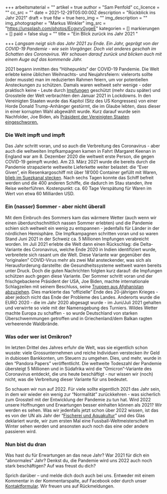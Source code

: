 +++
arbeitsmaterial = ""
artikel = true
author = "Sam Penfold"
cc_licence = ""
cc_src = ""
date = 2021-12-29T05:00:00Z
description = "Rückblick ins Jahr 2021"
draft = true
fdw = true
hero_img = ""
img_description = ""
img_photographer = "Markus Winkler"
img_src = "https://unsplash.com/photos/EcgyryGygeE"
kategorien = []
markierungen = []
paid = false
slug = ""
title = "Ein Blick zurück ins Jahr 2021 "

+++
_Langsam neigt sich das Jahr 2021 zu Ende. Ein Jahr, geprägt von der COVID-19 Pandemie - wie sein Vorgänger. Doch viel anderes geschah im Schatten des Coronavirus. Wir schauen darauf zurück und blicken auch mit einem Auge auf das kommende Jahr._

2021 begann inmitten des “Höhepunkts” der COVID-19 Pandemie. Die Welt erlebte keine üblichen Weihnachts- und Neujahrsfeiern: vielerorts sollte (oder musste) man im reduzierten Rahmen feiern, um vor potentiellen Ansteckungen zu schützen. Damals waren weltweit sehr wenige - oder praktisch keine - Leute durch [Impfungen](https://www.chinderzytig.ch/von-pocken-zu-covid-19-die-entdeckung-und-entwicklung-des-impfstoffs/) geschützt (mehr dazu später) und Grossteile der Welt verbrachten den Januar 2021 in Lockdowns. In den Vereinigten Staaten wurde das Kapitol (Sitz des US Kongresses) von einer Horde Donald Trump-Anhänger gestürmt, die im Glaube lebten, dass dieser in einer korrupten Wahl abgewählt wurde. Kurz darauf wurde sein Nachfolder, Joe Biden, als [Präsident der Vereinigten Staaten eingeschworen.](https://www.chinderzytig.ch/abschied-und-neuanfang-in-amerika/)

### Die Welt impft und impft

Das Jahr schritt voran, und so auch die Verbreitung des Coronavirus - aber auch die weltweiten Impfkampagnen kamen in Fahrt (Margaret Keenan in England war am 8. Dezember 2020 die weltweit erste Person, die gegen COVID-19 geimpft wurde). Am 23. März 2021 wurde die bereits durch die Pandemie strapazierte weltweite Lieferkette weiter belastet: die “Ever Given”, ein Riesenkargoschiff mit über 18’000 Container gefüllt mit Waren, [blieb im Suezkanal stecken](https://www.chinderzytig.ch/stau-im-suezanal/). Nach sechs Tagen konnte das Schiff befreit werden und die 400 anderen Schiffe, die dadurch im Stau standen, ihre Reise weiterführen. Kostenpunkt: ca. 60 Tage Verspätung für Waren im Wert von etwa 60 Milliarden USD.

### Ein (nasser) Sommer - aber nicht überall

Mit dem Einbruch des Sommers kam das wärmere Wetter (auch wenn wir einen überdurchschnittlich nassen Sommer erlebten) und die Pandemie schien sich weltweit ein wenig zu entspannen - jedenfalls für Länder in der nördlichen Hemisphäre. Die Impfkampagnen schritten voran und so waren Stand Juni 2021 in der Schweiz ca. 5 Millionen Impfungen verabreicht worden. Im Juli 2021 erlebte die Welt dann einen Rückschlag: die Delta-Variante des Coronavirus, welche Ende 2020 in Indien identifiziert wurde, verbreitete sich rasant um die Welt. Diese Variante war gegenüber des “originalen” COVID-Virus mehr als zwei Mal ansteckender, was sich als Herausforderung darstellte: die Gesundheitssysteme weltweit waren bereits unter Druck. Doch die guten Nachrichten folgten kurz darauf: die Impfungen schützen auch gegen diese Variante. Der Sommer schritt voran und der frischgebackene Präsident der USA, Joe Biden, machte internationale Schlagzeilen mit seinem Beschluss, seine [Truppen aus Afghanistan abzuziehen](https://www.chinderzytig.ch/afghanistan-ein-land-versinkt-im-chaos/). Dies markierte das “offizielle” Ende des 20-jährigen Krieges - aber jedoch nicht das Ende der Probleme des Landes. Anderorts wurde die EURO 2020 - die im Jahr 2020 abgesagt wurde - im Juni/Juli 2021 gehalten und verwirrte so viele mit der Namensgebung des Turniers. Wildes Wetter machte Europa zu schaffen - so wurde Deutschland von starken Überschwemmungen getroffen und in Griechenland/dem Balkan ragten verheerende Waldbrände.

### Was oder wer ist Omikron?

Im letzten Drittel des Jahres erfuhr die Welt, was sie eigentlich schon wusste: viele Grossunternehmen und reiche Individuen verstecken ihr Geld in dubiosen Bankkonten, um Steuern zu umgehen. Dies, und mehr, wurde in den “Pandora Papers” veröffentlicht. Die weltweite Todeszahl der Pandemie übersteigt 5 Millionen und in Südafrika wird die “Omicron”-Variante des Coronavirus entdeckt, die uns heute beschäftigt - nur wissen wir (noch) nicht, was die Verbreitung dieser Variante für uns bedeutet.

So schauen wir nun auf 2022. Für viele sollte eigentlich 2021 das Jahr sein, in dem wir wieder ein wenig zur “Normalität” zurückkehren - was sicherlich zum Grossteil mit der Entwicklung der Pandemie zu tun hat. Wird 2022 unsere Hoffnungen und Erwartungen besser einhalten können als 2021? Wir werden es sehen. Was wir jedenfalls jetzt schon über 2022 wissen, ist das es von der UN als Jahr der “[Fischerei und Aquakultur](https://www.chinderzytig.ch/china-an-der-angel/)” und des Glas deklariert wurde, wir zum ersten Mal eine Fussball-Weltmeisterschaft im Winter sehen werden und ansonsten auch noch das eine oder andere passieren wird.

### Nun bist du dran

Was hast du für Erwartungen an das neue Jahr? War 2021 für dich ein “abnormales” Jahr? Denkst du, die Pandemie wird uns 2022 auch noch stark beschäftigen? Auf was freust du dich?

Sprich darüber – und melde dich doch auch bei uns. Entweder mit einem Kommentar in der Kommentarspalte, auf Facebook oder durch unser [Kontaktformular](https://www.chinderzytig.ch/kontakt/). Wir freuen uns auf Rückmeldungen.